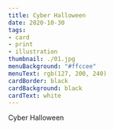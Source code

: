 ```yaml
---
title: Cyber Halloween
date: 2020-10-30
tags:
- card
- print
- illustration
thumbnail: ./01.jpg
menuBackground: "#ffccee"
menuText: rgb(127, 200, 240)
cardBorder: black
cardBackground: black
cardText: white
---
```


Cyber Halloween